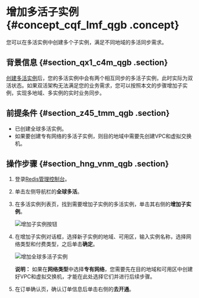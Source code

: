 # 增加多活子实例 {#concept_cqf_lmf_qgb .concept}

您可以在多活实例中创建多个子实例，满足不同地域的多活同步需求。

## 背景信息 {#section_qx1_c4m_qgb .section}

[创建多活实例](cn.zh-CN/全球多活/创建多活实例.md#)后，您的多活实例中会有两个相互同步的多活子实例，此时实际为双活状态。如果双活架构无法满足您的业务需求，您可以按照本文的步骤增加子实例，实现多地域、多实例的实时业务同步。

## 前提条件 {#section_z45_tmm_qgb .section}

-   已创建全球多活实例。
-   如果要创建专有网络的多活子实例，则目的地域中需要先创建VPC和虚拟交换机。

## 操作步骤 {#section_hng_vnm_qgb .section}

1.  登录[Redis管理控制台](https://kvstore.console.aliyun.com/)。
2.  单击左侧导航栏的**全球多活**。
3.  在多活实例列表页，找到需要增加子实例的多活实例，单击其右侧的**增加子实例**。

    ![增加子实例按钮](http://static-aliyun-doc.oss-cn-hangzhou.aliyuncs.com/assets/img/122943/154907410738563_zh-CN.png)

4.  在增加子实例对话框，选择新子实例的地域、可用区，输入实例名称，选择网络类型和付费类型，之后单击**确定**。

    ![增加全球多活子实例](http://static-aliyun-doc.oss-cn-hangzhou.aliyuncs.com/assets/img/122943/154907410738565_zh-CN.png)

    **说明：** 如果在**网络类型**中选择**专有网络**，您需要先在目的地域和可用区中创建好VPC和虚拟交换机，才能在此处选择它们并进行后续步骤。

5.  在订单确认页，确认订单信息后单击右侧的**去开通**。

